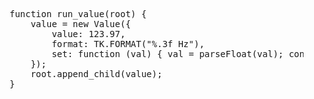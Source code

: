 <pre class='javascript prettyprint source'>
    function run_value(root) {
        value = new Value({
            value: 123.97,
            format: TK.FORMAT("%.3f Hz"),
            set: function (val) { val = parseFloat(val); console.log("the value was set to " + val); return val; }
        });
        root.append_child(value);
    }
</pre>
<script> prepare_example(); </script>
